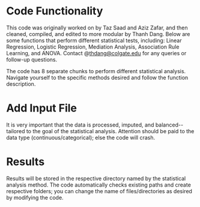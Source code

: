 # Code Functionality
This code was originally worked on by Taz Saad and Aziz Zafar, and then cleaned, compiled, and edited to more modular by Thanh Dang. 
Below are some functions that perform different statistical tests, including: Linear Regression, Logistic Regression, Mediation Analysis, Association Rule Learning, and ANOVA. Contact @thdang@colgate.edu for any queries or follow-up questions.

The code has 8 separate chunks to perform different statistical analysis. Navigate yourself to the specific methods desired and follow the function description. 

# Add Input File
It is very important that the data is processed, imputed, and balanced--tailored to the goal of the statistical analysis. 
Attention should be paid to the data type (continuous/categorical); else the code will crash.

# Results
Results will be stored in the respective directory named by the statistical analysis method. The code automatically checks existing paths and create respective folders; you can change the name of files/directories as desired by modifying the code.
